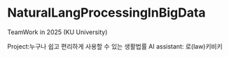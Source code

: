 # NaturalLangProcessingInBigData
TeamWork in 2025 (KU University)

Project:누구나 쉽고 편리하게 사용할 수 있는 생활법률 AI assistant: 로(law)키비키
